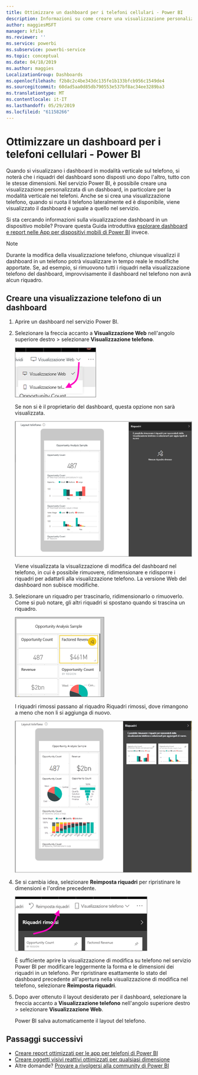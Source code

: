 ```yaml
---
title: Ottimizzare un dashboard per i telefoni cellulari - Power BI
description: Informazioni su come creare una visualizzazione personalizzata di un dashboard nel servizio Power BI in particolare per la visualizzazione nei telefoni cellulari.
author: maggiesMSFT
manager: kfile
ms.reviewer: ''
ms.service: powerbi
ms.subservice: powerbi-service
ms.topic: conceptual
ms.date: 04/18/2019
ms.author: maggies
LocalizationGroup: Dashboards
ms.openlocfilehash: f2b8c2c4be343dc135fe1b133bfcb956c1549de4
ms.sourcegitcommit: 60dad5aa0d85db790553e537bf8ac34ee3289ba3
ms.translationtype: MT
ms.contentlocale: it-IT
ms.lasthandoff: 05/29/2019
ms.locfileid: "61158266"
---
```

# <a name="optimize-a-dashboard-for-mobile-phones---power-bi"></a>Ottimizzare un dashboard per i telefoni cellulari - Power BI 
Quando si visualizzano i dashboard in modalità verticale sul telefono, si noterà che i riquadri del dashboard sono disposti uno dopo l'altro, tutto con le stesse dimensioni. Nel servizio Power BI, è possibile creare una visualizzazione personalizzata di un dashboard, in particolare per la modalità verticale nei telefoni. Anche se si crea una visualizzazione telefono, quando si ruota il telefono lateralmente ed è disponibile, viene visualizzato il dashboard è uguale a quello nel servizio.

Si sta cercando informazioni sulla visualizzazione dashboard in un dispositivo mobile? Provare questa Guida introduttiva [esplorare dashboard e report nelle App per dispositivi mobili di Power BI](consumer/mobile/mobile-apps-quickstart-view-dashboard-report.md) invece.

> [!NOTE]
> Durante la modifica della visualizzazione telefono, chiunque visualizzi il dashboard in un telefono potrà visualizzare in tempo reale le modifiche apportate. Se, ad esempio, si rimuovono tutti i riquadri nella visualizzazione telefono del dashboard, improvvisamente il dashboard nel telefono non avrà alcun riquadro. 
> 
> 

## <a name="create-a-phone-view-of-a-dashboard"></a>Creare una visualizzazione telefono di un dashboard
1. Aprire un dashboard nel servizio Power BI.
2. Selezionare la freccia accanto a **Visualizzazione Web** nell'angolo superiore destro > selezionare **Visualizzazione telefono**.

    ![](media/service-create-dashboard-mobile-phone-view/power-bi-service-phone-view-dashboard.png)

    Se non si è il proprietario del dashboard, questa opzione non sarà visualizzata.

    ![](media/service-create-dashboard-mobile-phone-view/power-bi-mobile-edit-phone-view-canvas.png)

    Viene visualizzata la visualizzazione di modifica del dashboard nel telefono, in cui è possibile rimuovere, ridimensionare e ridisporre i riquadri per adattarli alla visualizzazione telefono. La versione Web del dashboard non subisce modifiche.


1. Selezionare un riquadro per trascinarlo, ridimensionarlo o rimuoverlo. Come si può notare, gli altri riquadri si spostano quando si trascina un riquadro.
   
    ![](media/service-create-dashboard-mobile-phone-view/power-bi-unpin-tile-phone-dashboard.png)
   
    I riquadri rimossi passano al riquadro Riquadri rimossi, dove rimangono a meno che non li si aggiunga di nuovo.
   
    ![](media/service-create-dashboard-mobile-phone-view/power-bi-mobile-edit-phone-view-post-edit.png)
2. Se si cambia idea, selezionare **Reimposta riquadri** per ripristinare le dimensioni e l'ordine precedente.
   
    ![](media/service-create-dashboard-mobile-phone-view/power-bi-service-phone-view-reset-tiles.png)
   
    È sufficiente aprire la visualizzazione di modifica su telefono nel servizio Power BI per modificare leggermente la forma e le dimensioni dei riquadri in un telefono. Per ripristinare esattamente lo stato del dashboard precedente all'apertura nella visualizzazione di modifica nel telefono, selezionare **Reimposta riquadri**.
3. Dopo aver ottenuto il layout desiderato per il dashboard, selezionare la freccia accanto a **Visualizzazione telefono** nell'angolo superiore destro > selezionare **Visualizzazione Web**.
   
    Power BI salva automaticamente il layout del telefono.

## <a name="next-steps"></a>Passaggi successivi
* [Creare report ottimizzati per le app per telefoni di Power BI](desktop-create-phone-report.md)
* [Creare oggetti visivi reattivi ottimizzati per qualsiasi dimensione](visuals/desktop-create-responsive-visuals.md)
* Altre domande? [Provare a rivolgersi alla community di Power BI](http://community.powerbi.com/)

